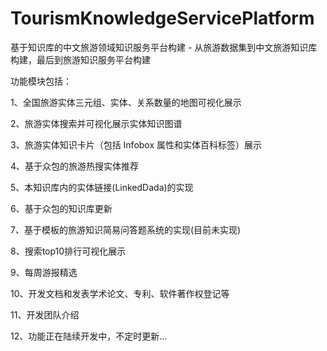 # TourismKnowledgeServicePlatform
基于知识库的中文旅游领域知识服务平台构建 - 从旅游数据集到中文旅游知识库构建，最后到旅游知识服务平台构建

功能模块包括：

1、全国旅游实体三元组、实体、关系数量的地图可视化展示

2、旅游实体搜索并可视化展示实体知识图谱

3、旅游实体知识卡片（包括 Infobox 属性和实体百科标签）展示

4、基于众包的旅游热搜实体推荐

5、本知识库内的实体链接(LinkedDada)的实现

6、基于众包的知识库更新

7、基于模板的旅游知识简易问答题系统的实现(目前未实现)

8、搜索top10排行可视化展示

9、每周游报精选

10、开发文档和发表学术论文、专利、软件著作权登记等

11、开发团队介绍

12、功能正在陆续开发中，不定时更新...
